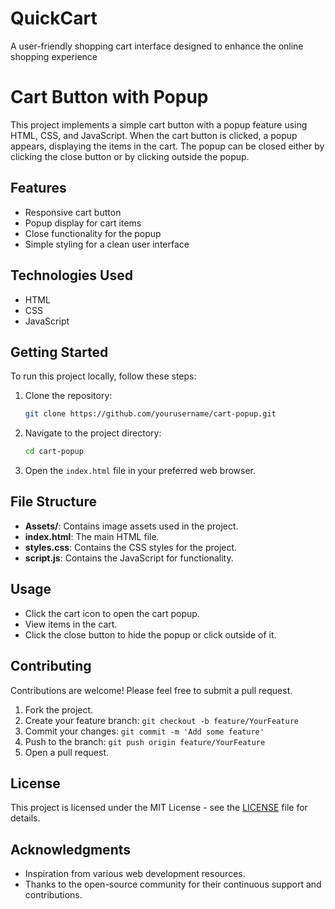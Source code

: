 # QuickCart
A user-friendly shopping cart interface designed to enhance the online shopping experience

# Cart Button with Popup

This project implements a simple cart button with a popup feature using HTML, CSS, and JavaScript. When the cart button is clicked, a popup appears, displaying the items in the cart. The popup can be closed either by clicking the close button or by clicking outside the popup.

## Features

- Responsive cart button
- Popup display for cart items
- Close functionality for the popup
- Simple styling for a clean user interface

## Technologies Used

- HTML
- CSS
- JavaScript

## Getting Started

To run this project locally, follow these steps:

1. Clone the repository:
    ```bash
    git clone https://github.com/yourusername/cart-popup.git
    ```

2. Navigate to the project directory:
    ```bash
    cd cart-popup
    ```

3. Open the `index.html` file in your preferred web browser.

## File Structure

- **Assets/**: Contains image assets used in the project.
- **index.html**: The main HTML file.
- **styles.css**: Contains the CSS styles for the project.
- **script.js**: Contains the JavaScript for functionality.

## Usage

- Click the cart icon to open the cart popup.
- View items in the cart.
- Click the close button to hide the popup or click outside of it.

## Contributing

Contributions are welcome! Please feel free to submit a pull request.

1. Fork the project.
2. Create your feature branch: `git checkout -b feature/YourFeature`
3. Commit your changes: `git commit -m 'Add some feature'`
4. Push to the branch: `git push origin feature/YourFeature`
5. Open a pull request.

## License

This project is licensed under the MIT License - see the [LICENSE](LICENSE) file for details.

## Acknowledgments

- Inspiration from various web development resources.
- Thanks to the open-source community for their continuous support and contributions.
